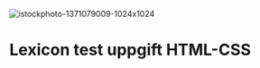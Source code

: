 ![istockphoto-1371079009-1024x1024](https://github.com/user-attachments/assets/23bcda0b-befb-44a6-8efc-ea2963712c0f)
#
# Lexicon test uppgift HTML-CSS
